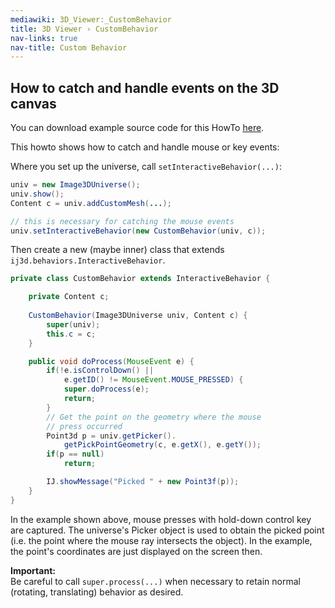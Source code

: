 ```yaml
---
mediawiki: 3D_Viewer:_CustomBehavior
title: 3D Viewer › CustomBehavior
nav-links: true
nav-title: Custom Behavior
---
```


## How to catch and handle events on the 3D canvas

You can download example source code for this HowTo [here](/plugins/3d-viewer/example-code).

This howto shows how to catch and handle mouse or key events:

Where you set up the universe, call `setInteractiveBehavior(...)`:

```java
univ = new Image3DUniverse();
univ.show();
Content c = univ.addCustomMesh(...);

// this is necessary for catching the mouse events
univ.setInteractiveBehavior(new CustomBehavior(univ, c));
```
Then create a new (maybe inner) class that extends `ij3d.behaviors.InteractiveBehavior`.

```java
private class CustomBehavior extends InteractiveBehavior {

    private Content c;
    
    CustomBehavior(Image3DUniverse univ, Content c) {
        super(univ);
        this.c = c;
    }

    public void doProcess(MouseEvent e) {
        if(!e.isControlDown() ||
            e.getID() != MouseEvent.MOUSE_PRESSED) {
            super.doProcess(e);
            return;
        }
        // Get the point on the geometry where the mouse
        // press occurred
        Point3d p = univ.getPicker().
            getPickPointGeometry(c, e.getX(), e.getY());
        if(p == null)
            return;

        IJ.showMessage("Picked " + new Point3f(p));
    }
}
```
In the example shown above, mouse presses with hold-down control key are captured. The universe's Picker object is used to obtain the picked point (i.e. the point where the mouse ray intersects the object). In the example, the point's coordinates are just displayed on the screen then.

**Important:**  
Be careful to call `super.process(...)` when necessary to retain normal (rotating, translating) behavior as desired.
